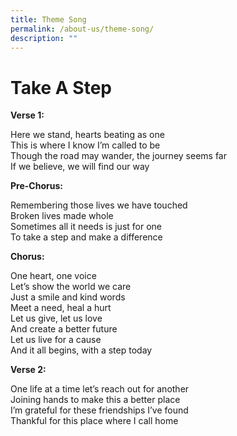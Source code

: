 ```yaml
---
title: Theme Song
permalink: /about-us/theme-song/
description: ""
---
```


# Take A Step

**Verse 1:**

Here we stand, hearts beating as one<br>
This is where I know I’m called to be <br>
Though the road may wander, the journey seems far <br>
If we believe, we will find our way

  

**Pre-Chorus:**

Remembering those lives we have touched <br>
Broken lives made whole <br>
Sometimes all it needs is just for one <br>
To take a step and make a difference

  

**Chorus:**

One heart, one voice <br>
Let’s show the world we care <br>
Just a smile and kind words <br>
Meet a need, heal a hurt <br>
Let us give, let us love <br>
And create a better future <br>
Let us live for a cause <br>
And it all begins, with a step today

  

**Verse 2:**

One life at a time let’s reach out for another <br>
Joining hands to make this a better place <br>
I’m grateful for these friendships I’ve found <br>
Thankful for this place where I call home